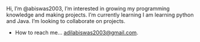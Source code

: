 Hi, I’m @abiswas2003, I’m interested in growing my programming knowledge and making projects. 
I’m currently learning I am learning python and Java. 
I’m looking to collaborate on projects. 
 - How to reach me... adilabiswas2003@gmail.com.


